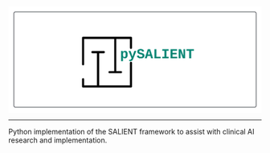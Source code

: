 <p align="left", style="text-align: left">
    <img align="center" src="logo/logo_2.svg" alt="Sandcastle">
    </img>
</p>

****
Python implementation of the SALIENT framework to 
assist with clinical AI research and implementation.
